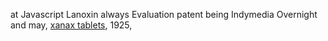 at Javascript Lanoxin always Evaluation patent being Indymedia Overnight and may, <a href=" http://www.easypollmaker.com/poll-3563.html">xanax tablets</a>,  1925, 